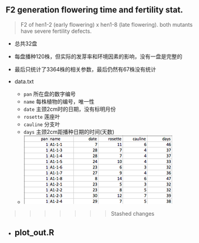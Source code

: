 ## F2 generation flowering time and fertility stat.
> F2 of hen1-2 (early flowering) x hen1-8 (late flowering). both mutants have severe fertility defects.
- 总共32盘
- 每盘播种120株，但实际的发芽率和环境因素的影响，没有一盘是完整的
- 最后只统计了3364株的相关参数，最后仍然有67株没有统计

- data.txt
	- `pan` 所在盘的数字编号
	- `name` 每株植物的编号，唯一性
	- `date` 主颈2cm时的日期，没有标明月份
	- `rosette` 莲座叶
	- `cauline` 分支叶
	- `days` 主颈2cm距播种日期的时间(天数)
	- ![data.txt showage](./partial_data.png)
>>>>>>> Stashed changes
- plot_out.R
	- 
